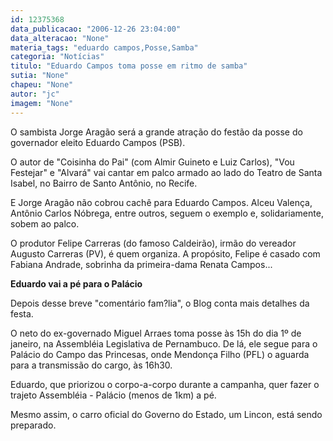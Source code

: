 ```yaml
---
id: 12375368
data_publicacao: "2006-12-26 23:04:00"
data_alteracao: "None"
materia_tags: "eduardo campos,Posse,Samba"
categoria: "Notícias"
titulo: "Eduardo Campos toma posse em ritmo de samba"
sutia: "None"
chapeu: "None"
autor: "jc"
imagem: "None"
---
```

<p>O sambista Jorge Arag&atilde;o ser&aacute; a grande atra&ccedil;&atilde;o do fest&atilde;o da posse do governador eleito Eduardo Campos (PSB).&nbsp;</p>
<p>O autor de "Coisinha do Pai" (com Almir Guineto e Luiz Carlos),&nbsp;"Vou Festejar" e&nbsp;"Alvar&aacute;" vai cantar em palco armado ao lado do Teatro de Santa Isabel, no Bairro de Santo Ant&ocirc;nio, no Recife.</p>
<p>E Jorge Arag&atilde;o n&atilde;o cobrou cach&ecirc; para Eduardo Campos.&nbsp;Alceu Valen&ccedil;a, Ant&ocirc;nio Carlos N&oacute;brega, entre outros, seguem o exemplo e, solidariamente, sobem ao palco.</p>
<p>O produtor Felipe Carreras (do famoso Caldeir&atilde;o), irm&atilde;o do vereador Augusto Carreras (PV), &eacute; quem organiza. A prop&oacute;sito, Felipe &eacute; casado com Fabiana Andrade, sobrinha da primeira-dama&nbsp;Renata Campos...</p>
<p><strong>Eduardo vai a p&eacute; para o Pal&aacute;cio</strong></p>
<p>Depois desse breve "coment&aacute;rio fam?lia", o Blog conta mais detalhes da festa.</p>
<p>O neto do ex-governado Miguel Arraes&nbsp;toma posse &agrave;s 15h do dia&nbsp;1&ordm;&nbsp;de janeiro, na Assembl&eacute;ia Legislativa de Pernambuco. De l&aacute;, ele segue&nbsp;para o Pal&aacute;cio do Campo das Princesas, onde Mendon&ccedil;a Filho (PFL) o aguarda para a transmiss&atilde;o do cargo, &agrave;s 16h30.</p>
<p>Eduardo, que priorizou o corpo-a-corpo durante a campanha,&nbsp;quer fazer o trajeto Assembl&eacute;ia - Pal&aacute;cio (menos de 1km) a p&eacute;.</p>
<p>Mesmo assim,&nbsp;o carro oficial do Governo do Estado, um Lincon,&nbsp;est&aacute; sendo preparado.</p>

